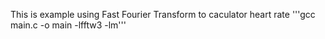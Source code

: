This is example using Fast Fourier Transform to caculator heart rate
'''gcc  main.c -o main -lfftw3 -lm'''